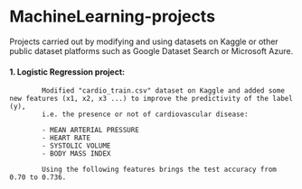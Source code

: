 # MachineLearning-projects
Projects carried out by modifying and using datasets on Kaggle or other public dataset platforms such as Google Dataset Search or Microsoft Azure.

#### 1. Logistic Regression project:
            Modified "cardio_train.csv" dataset on Kaggle and added some new features (x1, x2, x3 ...) to improve the predictivity of the label (y),
            i.e. the presence or not of cardiovascular disease:
            
            - MEAN ARTERIAL PRESSURE
            - HEART RATE
            - SYSTOLIC VOLUME
            - BODY MASS INDEX
            
            Using the following features brings the test accuracy from 0.70 to 0.736.
